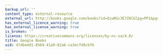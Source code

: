 ```yaml
---
backup_url: ''
content_type: external-resource
external_url: http://books.google.com/books?id=QiwRGc3E7Z8C&lpg=PP1&pg=PP1#v=onepage&q&f=false
has_external_licence_warning: true
has_external_license_warning: true
is_broken: ''
license: https://creativecommons.org/licenses/by-nc-sa/4.0/
title: Google Books
uid: d7dbee01-8569-41a0-81a6-ca3ecfd0cbf6
---
```

